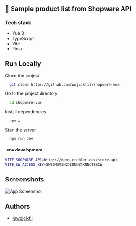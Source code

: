 
## 🚀 Sample product list from Shopware API


### Tech stack
* Vue 3 
* TypeScript 
* Vite
* Pinia

    
## Run Locally

Clone the project

```bash
  git clone https://github.com/wojcikfil/shopware-vue
```

Go to the project directory

```bash
  cd shopware-vue
```

Install dependencies

```bash
  npm i
```

Start the server

```bash
  npm run dev
```

#### .env.development
```bash
VITE_SHOPWARE_API=https://demo.crehler.dev/store-api
VITE_SW_ACCESS_KEY=SWSCMDV3N2DIOUNZTKNNCTBBCW
```
## Screenshots

![App Screenshot](https://github.com/wojcikfil/next-js-graphql-subscriptions/assets/94838246/ad3d9795-252a-4280-a028-33401ea04b6a)

## Authors

- [@wojcikfil](https://www.github.com/wojcikfil)
